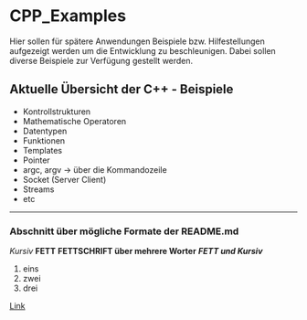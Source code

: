 # CPP_Examples

Hier sollen für spätere Anwendungen Beispiele bzw. Hilfestellungen aufgezeigt werden um die Entwicklung zu beschleunigen.
Dabei sollen diverse Beispiele zur Verfügung gestellt werden.

## Aktuelle Übersicht der C++ - Beispiele
- Kontrollstrukturen
- Mathematische Operatoren
- Datentypen
- Funktionen
- Templates
- Pointer
- argc, argv -> über die Kommandozeile
- Socket (Server Client)
- Streams
- etc


-----------------------------------------------
### Abschnitt über mögliche Formate der README.md

*Kursiv*  **FETT**  __FETTSCHRIFT  über mehrere Worter__  ***FETT  und  Kursiv***

1. eins
2. zwei
3. drei

[Link](https://google.com)
